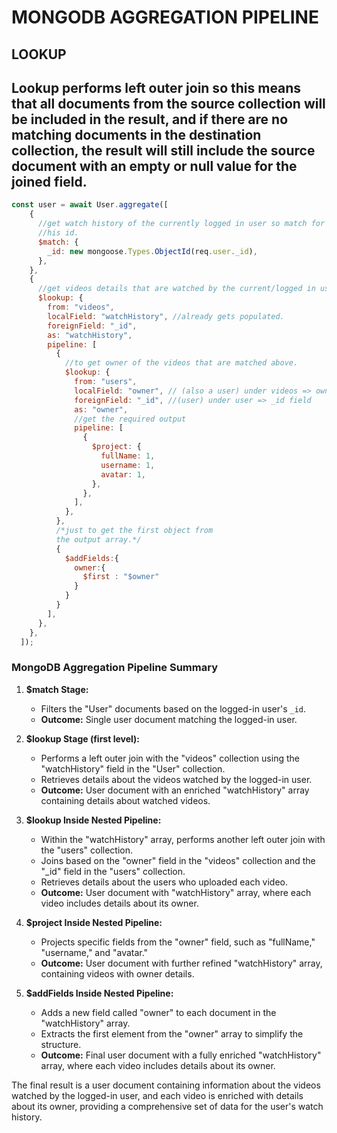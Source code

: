 # MONGODB AGGREGATION PIPELINE

## LOOKUP
## Lookup performs left outer join so this means that all documents from the source collection will be included in the result, and if there are no matching documents in the destination collection, the result will still include the source document with an empty or null value for the joined field.

```javascript
const user = await User.aggregate([
    {
      //get watch history of the currently logged in user so match for against
      //his id.
      $match: {
        _id: new mongoose.Types.ObjectId(req.user._id),
      },
    },
    {
      //get videos details that are watched by the current/logged in user
      $lookup: {
        from: "videos",
        localField: "watchHistory", //already gets populated.
        foreignField: "_id",
        as: "watchHistory",
        pipeline: [
          {
            //to get owner of the videos that are matched above.
            $lookup: {
              from: "users",
              localField: "owner", // (also a user) under videos => owner field
              foreignField: "_id", //(user) under user => _id field 
              as: "owner",
              //get the required output
              pipeline: [
                {
                  $project: {
                    fullName: 1,
                    username: 1,
                    avatar: 1,
                  },
                },
              ],
            },
          },
          /*just to get the first object from 
          the output array.*/
          {
            $addFields:{
              owner:{
                $first : "$owner"
              }
            }
          }
        ],
      },
    },
  ]);
```

### MongoDB Aggregation Pipeline Summary

1. **$match Stage:**
   - Filters the "User" documents based on the logged-in user's `_id`.
   - **Outcome:** Single user document matching the logged-in user.

2. **$lookup Stage (first level):**
   - Performs a left outer join with the "videos" collection using the "watchHistory" field in the "User" collection.
   - Retrieves details about the videos watched by the logged-in user.
   - **Outcome:** User document with an enriched "watchHistory" array containing details about watched videos.

3. **$lookup Inside Nested Pipeline:**
   - Within the "watchHistory" array, performs another left outer join with the "users" collection.
   - Joins based on the "owner" field in the "videos" collection and the "_id" field in the "users" collection.
   - Retrieves details about the users who uploaded each video.
   - **Outcome:** User document with "watchHistory" array, where each video includes details about its owner.

4. **$project Inside Nested Pipeline:**
   - Projects specific fields from the "owner" field, such as "fullName," "username," and "avatar."
   - **Outcome:** User document with further refined "watchHistory" array, containing videos with owner details.

5. **$addFields Inside Nested Pipeline:**
   - Adds a new field called "owner" to each document in the "watchHistory" array.
   - Extracts the first element from the "owner" array to simplify the structure.
   - **Outcome:** Final user document with a fully enriched "watchHistory" array, where each video includes details about its owner.

The final result is a user document containing information about the videos watched by the logged-in user, and each video is enriched with details about its owner, providing a comprehensive set of data for the user's watch history.
